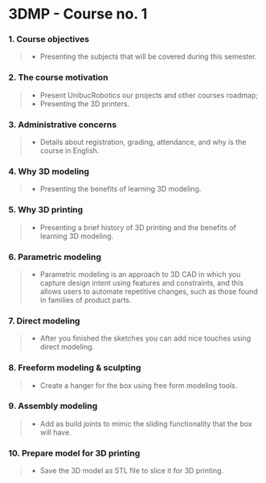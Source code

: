 # 3DMP - Course no. 1

### 1. Course objectives
> - Presenting the subjects that will be covered during this semester.
### 2. The course motivation
> - Present UnibucRobotics our projects and other courses roadmap;
> - Presenting the 3D printers.
### 3. Administrative concerns
> - Details about registration, grading, attendance, and why is the course in English.
### 4. Why 3D modeling
> - Presenting the benefits of learning 3D modeling.
### 5. Why 3D printing
> - Presenting a brief history of 3D printing and the benefits of learning 3D modeling.
### 6. Parametric modeling
> - Parametric modeling is an approach to 3D CAD in which you capture design intent using features and constraints, and this allows users to automate repetitive changes, such as those found in families of product parts.
### 7. Direct modeling
> - After you finished the sketches you can add nice touches using direct modeling.
### 8.  Freeform modeling & sculpting
> - Create a hanger for the box using free form modeling tools.
### 9. Assembly modeling
> - Add as build joints to mimic the sliding functionality that the box will have.
### 10.  Prepare model for 3D printing
> - Save the 3D model as STL file to slice it for 3D printing.
